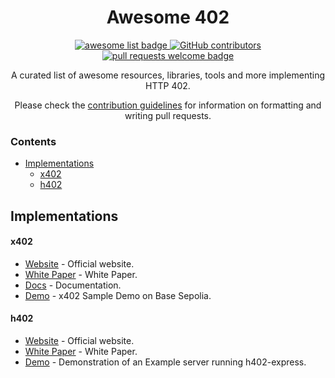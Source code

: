 <div align="center">
  <h1 align="center">Awesome 402</h1>
  <p align="center">
    <a href="https://github.com/sindresorhus/awesome">
      <img alt="awesome list badge" src="https://cdn.rawgit.com/sindresorhus/awesome/d7305f38d29fed78fa85652e3a63e154dd8e8829/media/badge.svg">
    </a>
    <a href="https://github.com/stabloshi/awesome-x402/graphs/contributors">
      <img alt="GitHub contributors" src="https://img.shields.io/github/contributors/stabloshi/awesome-x402">
    </a>
    <a href="http://makeapullrequest.com">
      <img alt="pull requests welcome badge" src="https://img.shields.io/badge/PRs-welcome-brightgreen.svg?style=flat">
    </a>
  </p>
  
  <p align="center">A curated list of awesome resources, libraries, tools and more implementing HTTP 402.</p>
  <p align="center">Please check the <a href="CONTRIBUTING.md">contribution guidelines</a> for information on formatting and writing pull requests.</p>
  
</div>

### Contents

- [Implementations](#implementations)
    - [x402](#x402)
    - [h402](#h402)


## Implementations

#### x402

- [Website](https://www.x402.org/) - Official website.
- [White Paper](https://www.x402.org/x402-whitepaper.pdf) - White Paper.
- [Docs](https://x402.gitbook.io/x402) - Documentation.
- [Demo](https://www.x402.org/protected) - x402 Sample Demo on Base Sepolia.

#### h402

- [Website](https://www.h402.org/) - Official website.
- [White Paper](https://cdn.h402.xyz/h402.pdf) - White Paper.
- [Demo](https://github.com/bit-gpt/h402/tree/main/examples/typescript/servers/express#h402-express-example-server) - Demonstration of an Example server running h402-express.
